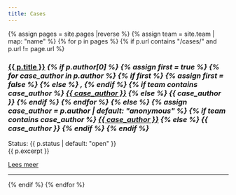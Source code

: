 ```yaml
---
title: Cases
---
```

{% assign pages = site.pages |reverse %}
{% assign team = site.team | map: "name" %}
{% for p in pages %}
	{% if p.url contains "/cases/" and p.url != page.url %}
<div class="caseitem">
<h3><a href="{{ p.url }}">{{ p.title }}</a><em>
    	{% if p.author[0] %}
    		{% assign first = true %}
    		{% for case_author in p.author %}
    			{% if first %}
    				{% assign first = false %}
    			{% else %}
    				,
    			{% endif %}
				{% if team contains case_author %}
<a href='https://www.divd.nl/team/{{ case_author }}'>{{ case_author }}</a>
				{% else %}
{{ case_author }}
				{% endif %}
			{% endfor %}
    	{% else %}
			{% assign case_author = p.author | default: "anonymous" %}
			{% if team contains case_author %}
<a href='https://www.divd.nl/team/{{ case_author }}'>{{ case_author }}</a>
			{% else %}
{{ case_author }}
			{% endif %}
		{% endif %}
</em>
</h3>
<p>
	Status: {{ p.status | default: "open" }}<br>
	{{ p.excerpt }}
</p>
<a href="{{ p.url }}">Lees meer</a>
</div>
<hr>
	{% endif %}
{% endfor %}
